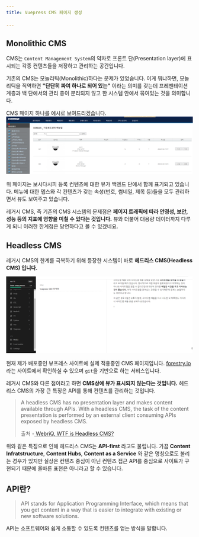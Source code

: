 ```yaml
---
title: Vuepress CMS 페이지 생성

---
```

## Monolithic CMS

CMS는 `Content Management System`의 약자로 프론트 단(Presentation layer)에 표시되는 각종 컨텐츠들을 저장하고 관리하는 공간입니다.

기존의 CMS는 모놀리틱(Monolithic)하다는 문제가 있었습니다. 이게 뭐냐하면, 모놀리틱을 직역하면 **"단단히 짜여 하나로 되어 있는"** 이라는 의미를 갖는데 프레젠테이션 계층과 백 단에서의 관리 층이 분리되지 않고 한 시스템 안에서 묶여있는 것을 의미합니다.

CMS 페이지 하나를 예시로 보여드리겠습니다.
![cms](../.vuepress/assets/vuepress/commax.png)

위 페이지는 보시다시피 등록 컨텐츠에 대한 뷰가 백엔드 단에서 함께 표기되고 있습니다. 메뉴에 대한 뎁스와 각 컨텐츠가 갖는 속성(번호, 썸네일, 제목 등)들을 모두 관리하면서 뷰도 보여주고 있습니다.

레거시 CMS, 즉 기존의 CMS 시스템의 문제점은 **페이지 트래픽에 따라 안정성, 보안, 성능 등의 지표에 영향을 미칠 수 있다는 것입니다.** 뷰와 더불어 대용량 데이터까지 다루게 되니 이러한 한계점은 당연하다고 볼 수 있겠네요.

## Headless CMS

레거시 CMS의 한계를 극복하기 위해 등장한 시스템이 바로 **헤드리스 CMS(Headless CMS) 입니다.**

![cmsAPI](../.vuepress/assets/vuepress/cmsAPI.png)

현재 제가 배포중인 뷰프레스 사이트에 실제 적용중인 CMS 페이지입니다. [forestry.io](https://forestry.io/)라는 사이트에서 확인하실 수 있으며 `git`을 기반으로 하는 서비스입니다.

레거시 CMS와 다른 점이라고 하면 **CMS상에 뷰가 표시되지 않는다는 것입니다.** 헤드리스 CMS의 가장 큰 특징은 API를 통해 컨텐츠를 관리하는 것입니다.

> A headless CMS has no presentation layer and makes content available through APIs. With a headless CMS, the task of the content presentation is performed by an external client consuming APIs exposed by headless CMS.
>
> 출처 -[ WebriQ, WTF is Headless CMS?](https://www.webriq.com/monolithic-cms-versus-headless-cms)

위와 같은 특징으로 인해 헤드리스 CMS는 **API-first** 라고도 불립니다. 가끔  **Content Infratstructure**, **Content Hubs**, **Content as a Service** 와 같은 명칭으로도 불리는 경우가 있지만 실상은 컨텐츠 중심이 아닌 컨텐츠 접근 API를 중심으로 사이트가 구현되기 때문에 올바른 표현은 아니라고 할 수 있습니다.

## API란?

> API stands for Application Programming Interface, which means that you get content in a way that is easier to integrate with existing or new software solutions.

API는 소프트웨어와 쉽게 소통할 수 있도록 컨텐츠를 얻는 방식을 말합니다. 